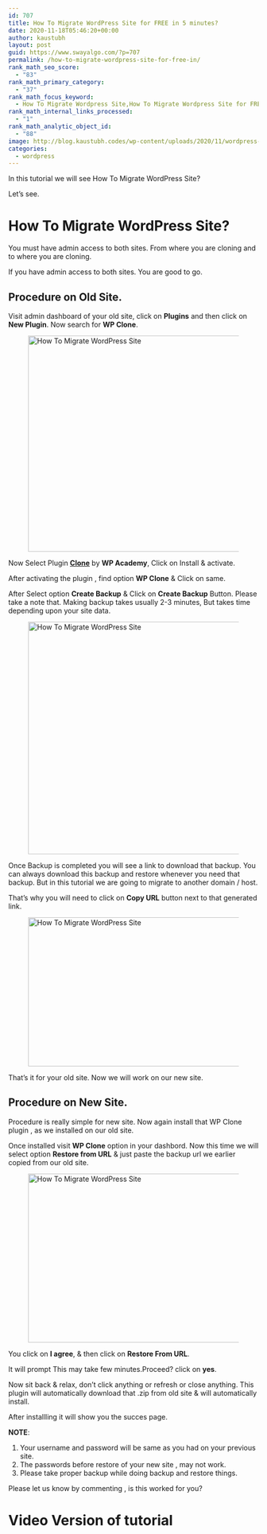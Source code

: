 ```yaml
---
id: 707
title: How To Migrate WordPress Site for FREE in 5 minutes?
date: 2020-11-18T05:46:20+00:00
author: kaustubh
layout: post
guid: https://www.swayalgo.com/?p=707
permalink: /how-to-migrate-wordpress-site-for-free-in/
rank_math_seo_score:
  - "83"
rank_math_primary_category:
  - "37"
rank_math_focus_keyword:
  - How To Migrate Wordpress Site,How To Migrate Wordpress Site for FREE in 5 minutes?
rank_math_internal_links_processed:
  - "1"
rank_math_analytic_object_id:
  - "88"
image: http://blog.kaustubh.codes/wp-content/uploads/2020/11/wordpress-featured.png
categories:
  - wordpress
---
```

In this tutorial we will see How To Migrate WordPress Site?

Let&#8217;s see.

# How To Migrate WordPress Site?

You must have admin access to both sites. From where you are cloning and to where you are cloning.

If you have admin access to both sites. You are good to go.

## Procedure on Old Site.

Visit admin dashboard of your old site, click on **Plugins** and then click on **New Plugin**. Now search for **WP Clone**.<figure class="wp-block-image size-large">

<img loading="lazy" width="1024" height="435" src="http://blog.kaustubh.codes/wp-content/uploads/2020/11/image-7-1024x435.png" alt="How To Migrate WordPress Site" class="wp-image-715" srcset="https://blog.kaustubh.codes/wp-content/uploads/2020/11/image-7-1024x435.png 1024w, https://blog.kaustubh.codes/wp-content/uploads/2020/11/image-7-300x127.png 300w, https://blog.kaustubh.codes/wp-content/uploads/2020/11/image-7-768x326.png 768w, https://blog.kaustubh.codes/wp-content/uploads/2020/11/image-7.png 1123w" sizes="(max-width: 1024px) 100vw, 1024px" /> </figure> 

Now Select Plugin <a aria-label="Clone (opens in a new tab)" href="https://wordpress.org/plugins/wp-clone-by-wp-academy/" target="_blank" rel="noreferrer noopener" class="rank-math-link"><strong>Clone</strong></a> by **WP Academy**, Click on Install & activate.

After activating the plugin , find option **WP Clone** & Click on same.

After Select option **Create Backup** & Click on **Create Backup** Button. Please take a note that. Making backup takes usually 2-3 minutes, But takes time depending upon your site data.<figure class="wp-block-image size-large">

<img loading="lazy" width="1024" height="468" src="http://blog.kaustubh.codes/wp-content/uploads/2020/11/image-8-1024x468.png" alt="How To Migrate WordPress Site" class="wp-image-716" srcset="https://blog.kaustubh.codes/wp-content/uploads/2020/11/image-8-1024x468.png 1024w, https://blog.kaustubh.codes/wp-content/uploads/2020/11/image-8-300x137.png 300w, https://blog.kaustubh.codes/wp-content/uploads/2020/11/image-8-768x351.png 768w, https://blog.kaustubh.codes/wp-content/uploads/2020/11/image-8.png 1127w" sizes="(max-width: 1024px) 100vw, 1024px" /> </figure> 

Once Backup is completed you will see a link to download that backup. You can always download this backup and restore whenever you need that backup. But in this tutorial we are going to migrate to another domain / host.

That&#8217;s why you will need to click on **Copy URL** button next to that generated link.<figure class="wp-block-image size-large">

<img loading="lazy" width="1024" height="300" src="http://blog.kaustubh.codes/wp-content/uploads/2020/11/image-9-1024x300.png" alt="How To Migrate WordPress Site" class="wp-image-717" srcset="https://blog.kaustubh.codes/wp-content/uploads/2020/11/image-9-1024x300.png 1024w, https://blog.kaustubh.codes/wp-content/uploads/2020/11/image-9-300x88.png 300w, https://blog.kaustubh.codes/wp-content/uploads/2020/11/image-9-768x225.png 768w, https://blog.kaustubh.codes/wp-content/uploads/2020/11/image-9.png 1128w" sizes="(max-width: 1024px) 100vw, 1024px" /> </figure> 

That&#8217;s it for your old site. Now we will work on our new site.

## Procedure on New Site.

Procedure is really simple for new site. Now again install that WP Clone plugin , as we installed on our old site.

Once installed visit **WP Clone** option in your dashbord. Now this time we will select option **Restore from URL** & just paste the backup url we earlier copied from our old site.<figure class="wp-block-image size-large">

<img loading="lazy" width="1024" height="340" src="http://blog.kaustubh.codes/wp-content/uploads/2020/11/image-10-1024x340.png" alt="How To Migrate WordPress Site" class="wp-image-718" srcset="https://blog.kaustubh.codes/wp-content/uploads/2020/11/image-10-1024x340.png 1024w, https://blog.kaustubh.codes/wp-content/uploads/2020/11/image-10-300x100.png 300w, https://blog.kaustubh.codes/wp-content/uploads/2020/11/image-10-768x255.png 768w, https://blog.kaustubh.codes/wp-content/uploads/2020/11/image-10.png 1131w" sizes="(max-width: 1024px) 100vw, 1024px" /> </figure> 

You click on **I agree**, & then click on **Restore From URL**.

It will prompt This may take few minutes.Proceed? click on **yes**. 

Now sit back & relax, don&#8217;t click anything or refresh or close anything. This plugin will automatically download that .zip from old site & will automatically install.

After installling it will show you the succes page. 

**NOTE**:

  1. Your username and password will be same as you had on your previous site.
  2. The passwords before restore of your new site , may not work.
  3. Please take proper backup while doing backup and restore things.

Please let us know by commenting , is this worked for you?



# Video Version of tutorial<figure class="wp-block-embed-youtube wp-block-embed is-type-video is-provider-youtube wp-embed-aspect-16-9 wp-has-aspect-ratio">

<div class="wp-block-embed__wrapper">
</div></figure>
